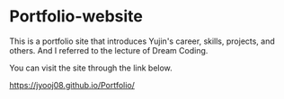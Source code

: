 # Portfolio-website

This is a portfolio site that introduces Yujin's career, skills, projects, and others. And I referred to the lecture of Dream Coding.


You can visit the site through the link below.


https://jyooj08.github.io/Portfolio/
